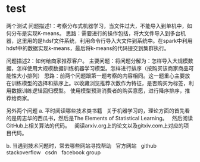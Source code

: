 # test
两个测试
问题描述1：考察分布式机器学习，当文件过大，不能导入到单机中，如何分布是实现K-means。
思路：需要进行的操作包括，将大文件导入到多台机器，这里用的是hdsf文件系统，利用命令行导入大文件到系统中。在spark中利用hdsf中的数据实现k-means，最后将k-means的代码提交到集群执行。

问题描述2：如何给商家推荐客户。
主要问题：将问题分解为：怎样导入大规模数据，怎样使用大规模数据训练机器学习模型。怎样进行排序（按购买该商家商品可能性大小排列）
思路：前两个问题跟第一题考察的内容相同。这一题重心主要放在训练模型的选择和排序上。以收藏浏览推荐次数作为特征，是否购买为标签，利用数据训练逻辑回归模型。
使用模型预测消费者的购买意愿，进行降序排序，推荐给商家。



另外两个问题
a. 平时阅读哪些技术类书籍
   关于机器学习的，理论方面的首先看的是周志华的西瓜书，然后是The Elements of  Statistical Learning。
   然后阅读GitHub上相关算法的代码。
   阅读arxiv.org上的论文以及gitxiv.com上对应的项目代码。

b. 当遇到技术问题时，常去哪些网站寻找帮助
   官方网站
   github
   stackoverflow
   csdn
   facebook group
